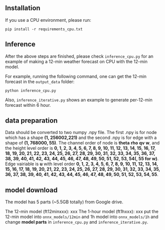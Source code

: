 ## Installation
If you use a CPU environment, please run:
```
pip install -r requirements_cpu.txt
```

## Inference
After the above steps are finished, please check `inference_cpu.py` for an example of making a 12-min weather forecast on CPU with the 12-min model.

For example, running the following command, one can get the 12-min forecast in the `output_data` folder:
```
python inference_cpu.py
```

Also, `inference_iterative.py` shows an example to generate per-12-min forecast within 6 hour.

## data preparation
Data should be converted to two numpy .npy file. The first .npy is for node which has a shape **(1, 256002,221)** and the second .npy is for edge with a shape of **(1, 768000, 55)**. The channel order of node is **theta** **rho** **qv** **w**, and the height level order is **0, 1, 2, 3, 4, 5, 6, 7, 8, 9, 10, 11, 12, 13, 14, 15, 16, 17, 18, 19, 20, 21, 22, 23, 24, 25, 26, 27, 28, 29, 30, 31, 32, 33, 34, 35, 36, 37, 38, 39, 40, 41, 42, 43, 44, 45, 46, 47, 48, 49, 50, 51, 52, 53, 54(, 55 for w)**. Edge vairiable is **u** with level order **0, 1, 2, 3, 4, 5, 6, 7, 8, 9, 10, 11, 12, 13, 14, 15, 16, 17, 18, 19, 20, 21, 22, 23, 24, 25, 26, 27, 28, 29, 30, 31, 32, 33, 34, 35, 36, 37, 38, 39, 40, 41, 42, 43, 44, 45, 46, 47, 48, 49, 50, 51, 52, 53, 54, 55**.

## model download
The model has 5 parts (~5.5GB totally) from Google drive.

The 12-min model (ft12minxxx): xxx
The 1-hour model (ft1hxxx): xxx
put the 12-min model into ```onnx_models/12min``` and 1h model into  ```onnx_models/1h``` and change **model parts** in ```inference_cpu.py``` and ```inference_iterative.py```.
